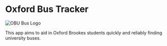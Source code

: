 # Oxford Bus Tracker

![OBU Bus Logo](/Oxford_Brookes_Bus/OBUSBusTrackerAppIcon180.png)

This app aims to aid in Oxford Brookes students quickly and reliably finding
university buses.
